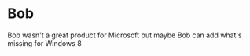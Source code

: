 Bob
===

Bob wasn't a great product for Microsoft but maybe Bob can add what's missing for Windows 8